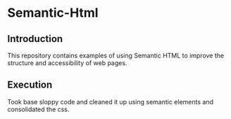 # Semantic-Html
## Introduction
This repository contains examples of using Semantic HTML to improve the structure and accessibility of web pages.


## Execution
Took base sloppy code and cleaned it up using  semantic elements and consolidated the css. 

